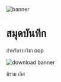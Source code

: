 ![banner](https://k-lytics.com/wp-content/uploads/2018/07/FB-Sci-Fi-Town-in-future-planet-1200.png)

# สมุดบันทึก

สำหรับรายวิชา oop

![download banner](https://cdn.britannica.com/09/92009-050-122EC720/Enterprise-from-Star-Trek-III-The-Search.jpg)

พิราม เลิศ
